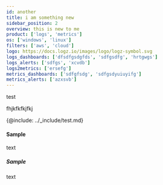 ```yaml
---
id: another
title: i am something new
sidebar_position: 2
overview: this is new to me
product: ['logs', 'metrics']
os: ['windows', 'linux']
filters: ['aws', 'cloud']
logo: https://docs.logz.io/images/logo/logz-symbol.svg
logs_dashboards: ['dfsdfgsdgfds', 'sdfgsdfg', 'hrtgwgs']
logs_alerts: ['sdfgs', 'xcvdb']
logs2metrics: ['ersefg']
metrics_dashboards: ['sdfgfsdg', 'sdfgsdyuiuyifg']
metrics_alerts: ['azxsvb']
---
```


test



<!-- logzio-inject:s3-config -->
fhjkfkfkjfkj
<!-- logzio-inject:s3-config -->


{@include: ../_include/test.md}




#### Sample

text

##### Sample

text
